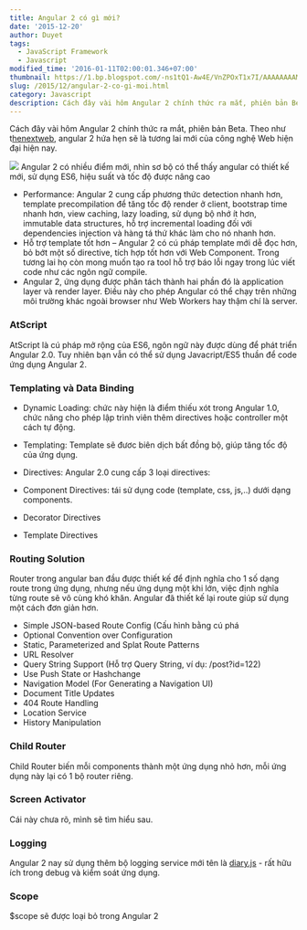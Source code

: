 ```yaml
---
title: Angular 2 có gì mới?
date: '2015-12-20'
author: Duyet
tags:
  - JavaScript Framework
  - Javascript
modified_time: '2016-01-11T02:00:01.346+07:00'
thumbnail: https://1.bp.blogspot.com/-ns1tQ1-Aw4E/VnZPOxT1x7I/AAAAAAAAMGI/0am16xApXRU/s1600/angularjs_logo.svg_-650x401.png
slug: /2015/12/angular-2-co-gi-moi.html
category: Javascript
description: Cách đây vài hôm Angular 2 chính thức ra mắt, phiên bản Beta
---
```


Cách đây vài hôm Angular 2 chính thức ra mắt, phiên bản Beta. Theo như t[henextweb](http://thenextweb.com/dd/2015/12/16/angular-2-hits-beta-and-its-a-big-deal-for-the-future-of-the-web/), angular 2 hứa hẹn sẽ là tương lai mới của công nghệ Web hiện đại hiện nay.

![](https://1.bp.blogspot.com/-ns1tQ1-Aw4E/VnZPOxT1x7I/AAAAAAAAMGI/0am16xApXRU/s1600/angularjs_logo.svg_-650x401.png)
Angular 2 có nhiều điểm mới, nhìn sơ bộ có thể thấy angular có thiết kế mới, sử dụng ES6, hiệu suất và tốc độ được nâng cao

- Performance: Angular 2 cung cấp phương thức detection nhanh hơn, template precompilation để tăng tốc độ render ở client, bootstrap time nhanh hơn, view caching, lazy loading, sử dụng bộ nhớ ít hơn, immutable data structures, hỗ trợ incremental loading đối với dependencies injection và hàng tá thứ khác làm cho nó nhanh hơn.
- Hỗ trợ template tốt hơn – Angular 2 có cú pháp template mới dễ đọc hơn, bỏ bớt một số directive, tích hợp tốt hơn với Web Component. Trong tương lai họ còn mong muốn tạo ra tool hỗ trợ báo lỗi ngay trong lúc viết code như các ngôn ngữ compile.
- Angular 2, ứng dụng được phân tách thành hai phần đó là application layer và render layer. Điều này cho phép Angular có thể chạy trên những môi trường khác ngoài browser như Web Workers hay thậm chí là server.

### AtScript

AtScript là cú pháp mở rộng của ES6, ngôn ngữ này được dùng để phát triển Angular 2.0. Tuy nhiên bạn vẫn có thể sử dụng Javacript/ES5 thuần để code ứng dụng Angular 2.

### Templating và Data Binding

- Dynamic Loading: chức này hiện là điểm thiếu xót trong Angular 1.0, chức năng cho phép lập trình viên thêm directives hoặc controller một cách tự động.
- Templating: Template sẽ đươc biên dịch bất đồng bộ, giúp tăng tốc độ của ứng dụng.
- Directives: Angular 2.0 cung cấp 3 loại directives:

- Component Directives: tái sử dụng code (template, css, js,..) dưới dạng components.
- Decorator Directives
- Template Directives

### Routing Solution

Router trong angular ban đầu được thiết kế để định nghĩa cho 1 số dạng route trong ứng dụng, nhưng nếu ứng dụng một khi lớn, việc định nghĩa từng route sẽ vô cùng khó khăn. Angular đã thiết kế lại route giúp sử dụng một cách đơn giản hơn.

- Simple JSON-based Route Config (Cấu hình bằng cú phá
- Optional Convention over Configuration
- Static, Parameterized and Splat Route Patterns
- URL Resolver
- Query String Support (Hỗ trợ Query String, ví dụ: /post?id=122)
- Use Push State or Hashchange
- Navigation Model (For Generating a Navigation UI)
- Document Title Updates
- 404 Route Handling
- Location Service
- History Manipulation

### Child Router

Child Router biến mỗi components thành một ứng dụng nhỏ hơn, mỗi ứng dụng này lại có 1 bộ router riêng.

### Screen Activator

Cái này chưa rõ, mình sẽ tìm hiểu sau.

### Logging

Angular 2 nay sử dụng thêm bộ logging service mới tên là [diary.js](https://github.com/angular/diary.js/tree/master) - rất hữu ích trong debug và kiểm soát ứng dụng.

### Scope

$scope sẽ được loại bỏ trong Angular 2

